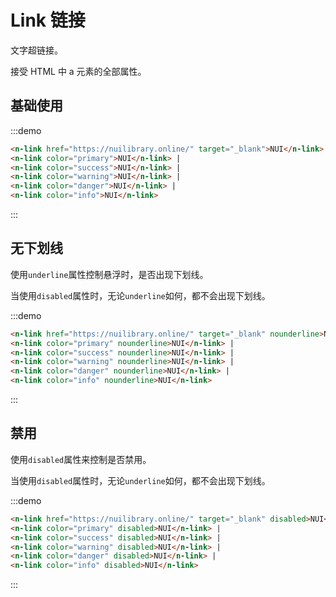 # Link 链接

文字超链接。

接受 HTML 中 a 元素的全部属性。

## 基础使用

:::demo

```html
<n-link href="https://nuilibrary.online/" target="_blank">NUI</n-link> |
<n-link color="primary">NUI</n-link> |
<n-link color="success">NUI</n-link> |
<n-link color="warning">NUI</n-link> |
<n-link color="danger">NUI</n-link> |
<n-link color="info">NUI</n-link>
```
:::


## 无下划线

使用`underline`属性控制悬浮时，是否出现下划线。

当使用`disabled`属性时，无论`underline`如何，都不会出现下划线。

:::demo

```html
<n-link href="https://nuilibrary.online/" target="_blank" nounderline>NUI</n-link> |
<n-link color="primary" nounderline>NUI</n-link> |
<n-link color="success" nounderline>NUI</n-link> |
<n-link color="warning" nounderline>NUI</n-link> |
<n-link color="danger" nounderline>NUI</n-link> |
<n-link color="info" nounderline>NUI</n-link>
```
:::

## 禁用

使用`disabled`属性来控制是否禁用。

当使用`disabled`属性时，无论`underline`如何，都不会出现下划线。

:::demo

```html
<n-link href="https://nuilibrary.online/" target="_blank" disabled>NUI</n-link> |
<n-link color="primary" disabled>NUI</n-link> |
<n-link color="success" disabled>NUI</n-link> |
<n-link color="warning" disabled>NUI</n-link> |
<n-link color="danger" disabled>NUI</n-link> |
<n-link color="info" disabled>NUI</n-link>
```
:::

